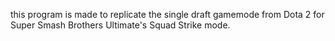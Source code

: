 this program is made to replicate the single draft gamemode from Dota 2 for Super Smash Brothers Ultimate's Squad Strike mode.
